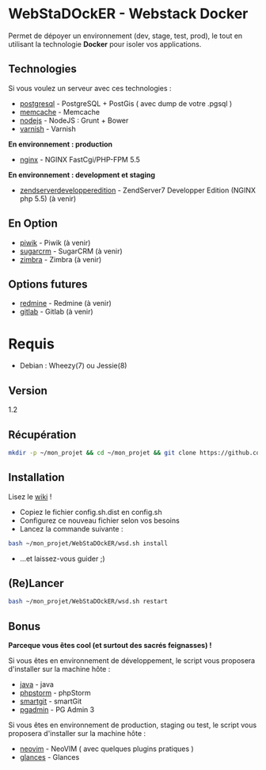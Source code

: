 WebStaDOckER - Webstack Docker
=========

Permet de dépoyer un environnement (dev, stage, test, prod), le tout en utilisant la technologie **Docker** pour isoler vos applications.

Technologies
-----------

Si vous voulez un serveur avec ces technologies :

* [postgresql] - PostgreSQL + PostGis ( avec dump de votre .pgsql )
* [memcache] - Memcache
* [nodejs] - NodeJS : Grunt + Bower
* [varnish] - Varnish

**En environnement : production**

* [nginx] - NGINX FastCgi/PHP-FPM 5.5

**En environnement : development et staging**

* [zendserverdevelopperedition] - ZendServer7 Developper Edition (NGINX php 5.5) (à venir)

En Option
-----------

* [piwik] - Piwik (à venir)
* [sugarcrm] - SugarCRM (à venir)
* [zimbra] - Zimbra (à venir)

Options futures
-----------

* [redmine] - Redmine (à venir)
* [gitlab] - Gitlab (à venir)

Requis
=========

  - Debian : Wheezy(7) ou Jessie(8)

Version
----

1.2

Récupération
--------------

```sh
mkdir -p ~/mon_projet && cd ~/mon_projet && git clone https://github.com/EvKoh/WebStaDOckER.git
```

Installation
--------------

Lisez le [wiki](https://github.com/EvKoh/WebStaDOckER/blob/master/library/wiki.md) !

* Copiez le fichier config.sh.dist en config.sh
* Configurez ce nouveau fichier selon vos besoins
* Lancez la commande suivante :

```sh
bash ~/mon_projet/WebStaDOckER/wsd.sh install
```

* ...et laissez-vous guider ;)

(Re)Lancer
--------------

```sh
bash ~/mon_projet/WebStaDOckER/wsd.sh restart
```

Bonus
-----------

**Parceque vous êtes cool (et surtout des sacrés feignasses) !**

Si vous êtes en environnement de développement, le script vous proposera d'installer sur la machine hôte :

* [java] - java
* [phpstorm] - phpStorm
* [smartgit] - smartGit
* [pgadmin] - PG Admin 3

Si vous êtes en environnement de production, staging ou test, le script vous proposera d'installer sur la machine hôte :

* [neovim] - NeoVIM ( avec quelques plugins pratiques )
* [glances] - Glances

[nginx]:http://nginx.org/
[zendserverdevelopperedition]:http://www.zend.com/en/products/server/editions-development
[java]:https://www.java.com/fr/
[phpstorm]:https://www.jetbrains.com/phpstorm/
[smartgit]:http://www.syntevo.com/smartgit/
[varnish]:https://www.varnish-cache.org/
[postgresql]:http://www.postgresql.org/
[memcache]:http://memcached.org/
[nodejs]:http://nodejs.org/
[piwik]:http://piwik.org/
[sugarcrm]:http://www.sugarcrm.com/
[zimbra]:http://www.zimbra.com/
[redmine]:http://www.redmine.org/
[gitlab]:https://about.gitlab.com/
[pgadmin]:http://www.pgadmin.org/
[neovim]:http://neovim.org/
[glances]:https://github.com/nicolargo/glances
